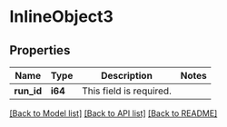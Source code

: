 # InlineObject3

## Properties

Name | Type | Description | Notes
------------ | ------------- | ------------- | -------------
**run_id** | **i64** | This field is required. | 

[[Back to Model list]](../README.md#documentation-for-models) [[Back to API list]](../README.md#documentation-for-api-endpoints) [[Back to README]](../README.md)


